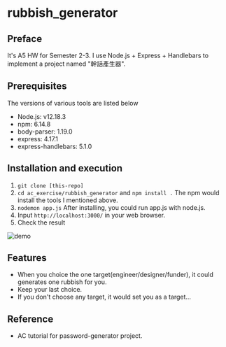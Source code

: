 # rubbish_generator


## Preface 

It's A5 HW for Semester 2-3.
I use Node.js + Express + Handlebars to implement a project named "幹話產生器".

## Prerequisites

The versions of various tools are listed below

* Node.js: v12.18.3
* npm: 6.14.8
* body-parser: 1.19.0
* express: 4.17.1
* express-handlebars: 5.1.0

## Installation and execution

1. `git clone [this-repo]`
2. `cd ac_exercise/rubbish_generator` and `npm install .`
The npm would install the tools I mentioned above.
3. `nodemon app.js`
After installing, you could run app.js with node.js.
4. Input `http://localhost:3000/` in your web browser.
5. Check the result

![demo](https://s1.imgs.cc/img/aaaabSJ1u.gif?_w=750)

## Features

* When you choice the one target(engineer/designer/funder), it could generates one rubbish for you.
* Keep your last choice.
* If you don't choose any target, it would set you as a target...

## Reference

* AC tutorial for password-generator project.
